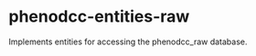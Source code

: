 phenodcc-entities-raw
=====================

Implements entities for accessing the phenodcc_raw database.
